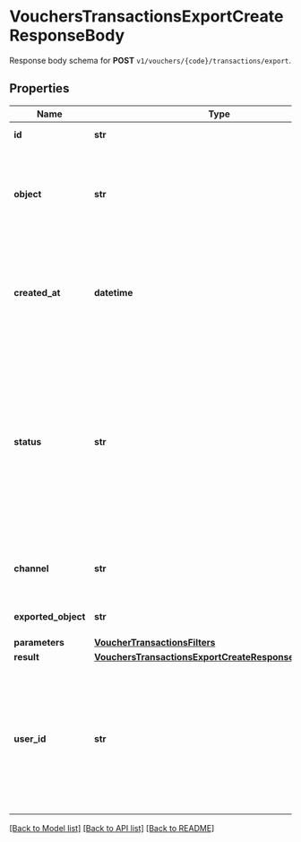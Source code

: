# VouchersTransactionsExportCreateResponseBody

Response body schema for **POST** `v1/vouchers/{code}/transactions/export`.

## Properties
Name | Type | Description | Notes
------------ | ------------- | ------------- | -------------
**id** | **str** | Unique export ID. | [optional] 
**object** | **str** | The type of object being represented. This object stores information about the &#x60;export&#x60;. | [optional] [default to 'export']
**created_at** | **datetime** | Timestamp representing the date and time when the export was scheduled in ISO 8601 format. | [optional] 
**status** | **str** | Status of the export. Informs you whether the export has already been completed, i.e. indicates whether the file containing the exported data has been generated. | [optional] [default to 'SCHEDULED']
**channel** | **str** | The channel through which the export was triggered. | [optional] [default to 'API']
**exported_object** | **str** | The type of exported object. | [optional] [default to 'voucher_transactions']
**parameters** | [**VoucherTransactionsFilters**](VoucherTransactionsFilters.md) |  | 
**result** | [**VouchersTransactionsExportCreateResponseBodyResult**](VouchersTransactionsExportCreateResponseBodyResult.md) |  | [optional] 
**user_id** | **str** | Identifies the specific user who initiated the export through the Voucherify Dashboard; returned when the &#x60;channel&#x60; value is &#x60;WEBSITE&#x60;. | [optional] 

[[Back to Model list]](../README.md#documentation-for-models) [[Back to API list]](../README.md#documentation-for-api-endpoints) [[Back to README]](../README.md)


